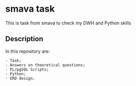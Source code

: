 # smava task

This is task from smava to check my DWH and Python skills

## Description

In this repository are:

```
- Task;
- Answers on theoretical questions;
- PL/pgSQL Scripts;
- Python;
- ERD design.
```